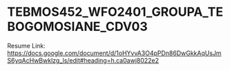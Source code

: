 # TEBMOS452_WFO2401_GROUPA_TEBOGOMOSIANE_CDV03

Resume Link: https://docs.google.com/document/d/1oHYvvA3O4pPDn86DwGkkAqUsJmS6yqAcHwBwklzg_ls/edit#heading=h.ca0awj8022e2
